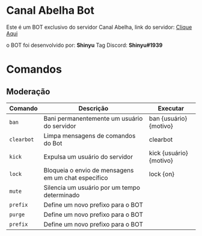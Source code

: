 # Canal Abelha Bot

Este é um BOT exclusivo do servidor Canal Abelha, link do servidor: [Clique Aqui](https://discord.gg/drgUVCN)

o BOT foi desenvolvido por: **Shinyu** Tag Discord: **Shinyu#1939**

# Comandos

## Moderação

Comando | Descrição | Executar 
------------ | ------------- |-------------
`ban` | Bani permanentemente um usuário do servidor | ban {usuário} {motivo}
`clearbot` | Limpa mensagens de comandos do Bot | clearbot
`kick` | Expulsa um usuário do servidor | kick {usuário} {motivo}
`lock` | Bloqueia o envio de mensagens em um chat específico | lock {on}
`mute` | Silencia um usuário por um tempo determinado
`prefix` | Define um novo prefixo para o BOT
`purge` | Define um novo prefixo para o BOT
`prefix` | Define um novo prefixo para o BOT

